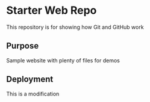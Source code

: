# Starter Web Repo

This repository is for showing how Git and GitHub work

## Purpose

Sample website with plenty of files for demos

## Deployment

This is a modification
